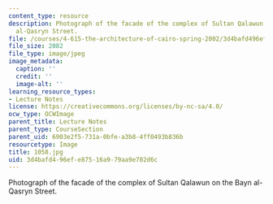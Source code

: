 ```yaml
---
content_type: resource
description: Photograph of the facade of the complex of Sultan Qalawun on the Bayn
  al-Qasryn Street.
file: /courses/4-615-the-architecture-of-cairo-spring-2002/3d4bafd496efe87516a979aa9e702d6c_1058.jpg
file_size: 2082
file_type: image/jpeg
image_metadata:
  caption: ''
  credit: ''
  image-alt: ''
learning_resource_types:
- Lecture Notes
license: https://creativecommons.org/licenses/by-nc-sa/4.0/
ocw_type: OCWImage
parent_title: Lecture Notes
parent_type: CourseSection
parent_uid: 6903e2f5-731a-0bfe-a3b8-4ff0493b836b
resourcetype: Image
title: 1058.jpg
uid: 3d4bafd4-96ef-e875-16a9-79aa9e702d6c
---
```

Photograph of the facade of the complex of Sultan Qalawun on the Bayn al-Qasryn Street.
